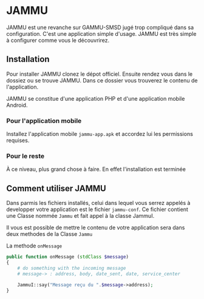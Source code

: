# JAMMU #

JAMMU est une revanche sur GAMMU-SMSD jugé trop compliqué dans sa configuration. C'est une application simple d'usage. JAMMU est très simple à configurer comme vous le découvrirez.

## Installation ##

Pour installer JAMMU clonez le dépot officiel.
Ensuite rendez vous dans le dossiez ou se trouve JAMMU. Dans ce dossier vous trouverez le contenu de l'application.

JAMMU se constitue d'une application PHP et d'une application mobile Android.

### Pour l'application mobile ###

Installez l'application mobile `jammu-app.apk` et accordez lui les permissions requises.

### Pour le reste ###

À ce niveau, plus grand chose à faire. En effet l'installation est terminée

## Comment utiliser JAMMU ##

Dans parmis les fichiers installés, celui dans lequel vous serrez appelés à developper votre application est le fichier `jammu-conf`.
Ce fichier contient une Classe nommée `Jammu` et fait appel à la classe JammuI.

Il vous est possible de mettre le contenu de votre application sera dans deux methodes de la Classe `Jammu`

La methode `onMessage`
``` php
public function onMessage (stdClass $message)
{
	# do something with the incoming message
	# message-> : address, body, date_sent, date, service_center

	JammuI::say("Message reçu du ".$message->address);
}